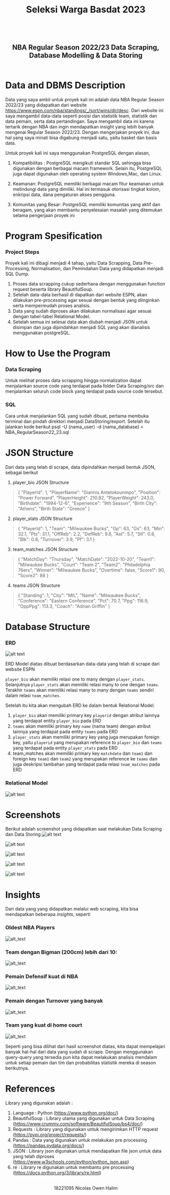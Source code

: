 <h1 align="center">
  <br>
  Seleksi Warga Basdat 2023
  <br>
  <br>
</h1>

<h2 align="center">
  <br>
  NBA Regular Season 2022/23 Data Scraping, Database Modelling & Data Storing
  <br>
  <br>
</h2>


# Data and DBMS Description

Data yang saya ambil untuk proyek kali ini adalah data NBA Regular Season 2022/23 yang didapatkan dari website https://www.espn.com/nba/standings/_/sort/wins/dir/desc. Dari website ini saya mengambil data-data seperti posisi dan statistik team, statistik dan data pemain, serta data pertandingan.  Saya mengambil data ini karena tertarik dengan NBA dan ingin mendapatkan insight yang lebih banyak mengenai Regular Season 2022/23. Dengan mengerjakan proyek ini, dua hal yang saya minati bisa digabung menjadi satu, yaitu basket dan basis data.

Untuk proyek kali ini saya menggunakan PostgreSQL dengan alasan, 

1. Kompatibilitas : PostgreSQL mengikuti standar SQL sehingga bisa digunakan dengan berbagai macam framework. Selain itu, PostgreSQL juga dapat digunakan oleh operating system Windows,Mac, dan Linux. 

2. Keamanan: PostgreSQL memiliki berbagai macam fitur keamanan untuk melindungi data yang dimiliki. Hal ini termasuk otorisasi tingkat kolom, enkripsi data, dana pengaturan akses pengguna.

3. Komunitas yang Besar: PostgreSQL memiliki komunitas yang aktif dan beragam, yang akan membantu penyelesaian masalah yang ditemukan selama pengerjaan proyek ini

# Program Spesification

### Project Steps
Proyek kali ini dibagi menjadi 4 tahap, yaitu Data Scrapping, Data Pre-Processing, Normalisation, dan Pemindahan Data yang didapatkan menjadi SQL Dump. 
1. Proses data scrapping cukup sederhana dengan menggunakan function request beserta library BeautifulSoup. 
2. Setelah data-data berhasil di dapatkan dari website ESPN, akan dilakukan pre-processing agar sesuai dengan bentuk yang diinginkan serta mempermudah proses analisis. 
3. Data yang sudah diproses akan dilakukan normalisasi agar sesuai dengan tabel-tabel Relational Model. 
4. Setelah semua ini selesai data akan diubah menjadi JSON untuk disimpan dan juga dipindahkan menjadi SQL yang akan dianalisis menggunakan postgreSQL.

# How to Use the Program
### Data Scraping
Untuk melihat proses data scrapping hingga normalization dapat menjalankan source code yang terdapat pada folder Data Scraping/src dan menjalankan seluruh code block yang terdapat pada source code tersebut. 

### SQL
Cara untuk menjalankan SQL yang sudah dibuat, pertama membuka terminal dan pindah direktori menjadi DataStoring/export. Setelah itu jalankan kode berikut psql -U {nama_user} -d {nama_database} < NBA_RegularSeason22_23.sql

# JSON Structure 
Dari data yang telah di scrape, data dipindahkan menjadi bentuk JSON, sebagai berikut   
1. player_bio JSON Structure

>  {
   "PlayerId": 1,
    "PlayerName": "Giannis Antetokounmpo",
    "Position": "Power Forward",
   "PlayerHeight": 210.82,
    "PlayerWeight": 243.0,
    "Birthdate": "1994-12-6",
    "Experience": "9th Season",
    "Birth City": "Athens",
    "Birth State": "Greece"
>  }

2. player_stats JSON Structure

>{
    "PlayerId": 1,
    "Team": "Milwaukee Bucks",
    "Gp": 63,
    "Gs": 63,
    "Min": 32.1,
    "Pts": 31.1,
    "OffReb": 2.2,
    "DefReb": 9.6,
    "Ast": 5.7,
    "Stl": 0.8,
    "Blk": 0.8,
    "Turnover": 3.9,
    "Pf": 3.1
>}

3. team_matches JSON Structure

>{
    "MatchDay": "Thursday",
    "MatchDate": "2022-10-20",
    "Team1": "Milwaukee Bucks",
    "Court": "Team 2",
    "Team2": "Philadelphia 76ers",
    "Winner": "Milwaukee Bucks",
    "Overtime": false,
    "Score1": 90,
    "Score2": 88
>}

4. teams JSON Structure

> {
    "Standing": 1,
    "City": "MIL",
    "Name": "Milwaukee Bucks",
    "Conference": "Eastern Conference",
    "Pct": 70.7,
    "Ppg": 116.9,
    "OppPpg": 113.3,
    "Coach": "Adrian Griffin"
>}

# Database Structure

### ERD
![alt text](https://github.com/Wentonn/Seleksi-2023-Tugas-1/blob/main/Data%20Storing/design/Relational%20Model%20Design.drawio.png)

ERD Model diatas dibuat berdasarkan data-data yang telah di scrape dari website ESPN

`player_bio` akan memiliki relasi one to many dengan `player_stats`. Selanjutnya `player_stats` akan memiliki relasi many to one dengan `teams`. Terakhir `teams` akan memiliki relasi many to many dengan `teams` sendiri dalam relasi `team_matches`.

Setelah itu kita akan mengubah ERD ke dalam bentuk Relational Model. 
1. `player_bio` akan memiliki primary key `playerid` dengan atribut lainnya yang terdapat entity `player_bio` pada ERD
2. `teams` akan memiliki primary key `name` (nama team) dengan atribut lainnya yang terdapat pada entity `teams` pada ERD
3. `player_stats` akan memiliki primary key yang juga merupakan foreign key, yaitu `playerid` yang merupakan reference to `player_bio` dan `teams` yang terdapat pada entity `player_stats` pada ERD
4. team_matches akan memiliki primary key `matchdate` dan `team1` dan foreign key `team1` dan `team2` yang merupakan reference ke `teams` dan juga deskripsi tambahan yang terdapat pada relasi `team_matches` pada ERD

### Relational Model
![alt text](https://github.com/Wentonn/Seleksi-2023-Tugas-1/blob/main/Data%20Storing/design/ERD%20Design.drawio.png)

# Screenshots
Berikut adalah screenshot yang didapatkan saat melakukan Data Scraping dan Data Storing
![alt text](https://github.com/Wentonn/Seleksi-2023-Tugas-1/blob/main/Data%20Scraping/screenshot/player_bio.jpg)

![alt text](https://github.com/Wentonn/Seleksi-2023-Tugas-1/blob/main/Data%20Scraping/screenshot/player_stats.jpg)

![alt text](https://github.com/Wentonn/Seleksi-2023-Tugas-1/blob/main/Data%20Scraping/screenshot/team_matches.jpg)

![alt text](https://github.com/Wentonn/Seleksi-2023-Tugas-1/blob/main/Data%20Storing/screenshot/player_bio%20table.jpg)

![alt text](https://github.com/Wentonn/Seleksi-2023-Tugas-1/blob/main/Data%20Storing/screenshot/teams%20table.jpg)

# Insights
Dari data yang yang didapatkan melalui web scraping, kita bisa mendapatkan beberapa *insights*, seperti

### Oldest NBA Players
![alt_text](https://github.com/Wentonn/Seleksi-2023-Tugas-1/blob/main/Data%20Storing/screenshot/top%2010%20oldest%20player.jpg)

### Team dengan Bigman (200cm) lebih dari 10:
![alt_text](https://github.com/Wentonn/Seleksi-2023-Tugas-1/blob/main/Data%20Storing/screenshot/most%20bigman%20team.jpg)

### Pemain Defensif kuat di NBA
![alt_text](https://github.com/Wentonn/Seleksi-2023-Tugas-1/blob/main/Data%20Storing/screenshot/top%2010%20defensive%20players.jpg)

### Pemain dengan Turnover yang banyak
![alt_text](https://github.com/Wentonn/Seleksi-2023-Tugas-1/blob/main/Data%20Storing/screenshot/umur%20pemain%20dan%20turnover%20lebih%20dari%204.jpg)

### Team yang kuat di home court
![alt_text](https://github.com/Wentonn/Seleksi-2023-Tugas-1/blob/main/Data%20Storing/screenshot/top%20home%20winners.jpg)

Seperti yang bisa dilihat dari hasil screenshot diatas, kita dapat mempelajari banyak hal-hal dari data yang sudah di scrape. Dengan menggunakan query-query yang tersedia pun kita dapat melakukan analisis mendalam untuk setiap pemain dan tim dan probabilitas statistik mereka di season berikutnya.

# References
Library yang digunakan adalah :
1. Language : Python  (https://www.python.org/doc/)
2. BeautifulSoup : Library utama yang digunakan untuk Data Scraping (https://www.crummy.com/software/BeautifulSoup/bs4/doc/)
3. Requests : Library yang digunakan untuk mengirimkan HTTP request (https://pypi.org/project/requests/)
4. Pandas : Data yang digunakan untuk melakukan pre processing (https://pandas.pydata.org/docs/)
5. JSON : Library json digunakan untuk mendapatkan file json untuk data yang telah diproses (https://www.w3schools.com/python/python_json.asp)
6. re : Library re digunakan untuk membantu pre processing (https://docs.python.org/3/library/re.html)

<p align="center">
  <br>
   18221095 Nicolas Owen Halim
</p>
<br>
